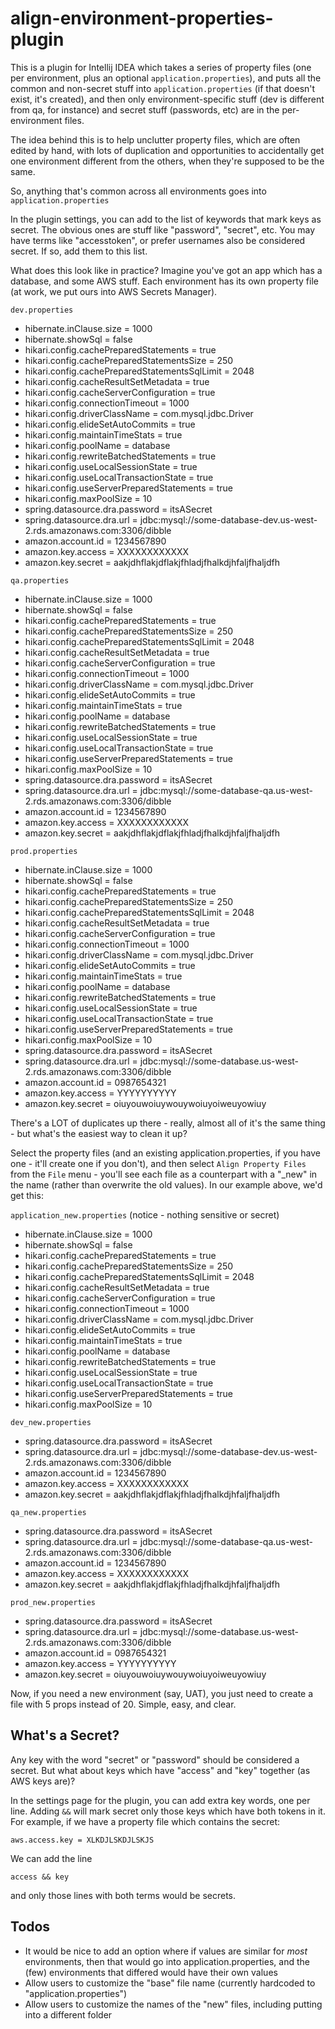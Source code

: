 # align-environment-properties-plugin
This is a plugin for Intellij IDEA which takes a series of property files (one per environment, plus an optional `application.properties`), and 
puts all the common and non-secret stuff into `application.properties` (if that doesn't exist, it's created), and then only environment-specific stuff
(dev is different from qa, for instance) and secret stuff (passwords, etc) are in the per-environment files.

The idea behind this is to help unclutter property files, which are often edited by hand, with lots of duplication and opportunities to
accidentally get one environment different from the others, when they're supposed to be the same.

So, anything that's common across all environments goes into `application.properties`

In the plugin settings, you can add to the list of keywords that mark keys as secret.  The obvious ones are stuff like "password", "secret", etc. 
You may have terms like "accesstoken", or prefer usernames also be considered secret.  If so, add them to this list.


What does this look like in practice?  Imagine you've got an app which has a database, and some AWS stuff.  Each environment has its own property file
(at work, we put ours into AWS Secrets Manager).

`dev.properties`
- hibernate.inClause.size                              = 1000
- hibernate.showSql                                    = false
- hikari.config.cachePreparedStatements                = true
- hikari.config.cachePreparedStatementsSize            = 250
- hikari.config.cachePreparedStatementsSqlLimit        = 2048
- hikari.config.cacheResultSetMetadata                 = true
- hikari.config.cacheServerConfiguration               = true
- hikari.config.connectionTimeout                      = 1000
- hikari.config.driverClassName                        = com.mysql.jdbc.Driver
- hikari.config.elideSetAutoCommits                    = true
- hikari.config.maintainTimeStats                      = true
- hikari.config.poolName                               = database
- hikari.config.rewriteBatchedStatements               = true
- hikari.config.useLocalSessionState                   = true
- hikari.config.useLocalTransactionState               = true
- hikari.config.useServerPreparedStatements            = true
- hikari.config.maxPoolSize                            = 10
- spring.datasource.dra.password                       = itsASecret
- spring.datasource.dra.url                            = jdbc:mysql://some-database-dev.us-west-2.rds.amazonaws.com:3306/dibble
- amazon.account.id                                    = 1234567890
- amazon.key.access                                    = XXXXXXXXXXXX
- amazon.key.secret                                    = aakjdhflakjdflakjfhladjfhalkdjhfaljfhaljdfh

`qa.properties`
- hibernate.inClause.size                              = 1000
- hibernate.showSql                                    = false
- hikari.config.cachePreparedStatements                = true
- hikari.config.cachePreparedStatementsSize            = 250
- hikari.config.cachePreparedStatementsSqlLimit        = 2048
- hikari.config.cacheResultSetMetadata                 = true
- hikari.config.cacheServerConfiguration               = true
- hikari.config.connectionTimeout                      = 1000
- hikari.config.driverClassName                        = com.mysql.jdbc.Driver
- hikari.config.elideSetAutoCommits                    = true
- hikari.config.maintainTimeStats                      = true
- hikari.config.poolName                               = database
- hikari.config.rewriteBatchedStatements               = true
- hikari.config.useLocalSessionState                   = true
- hikari.config.useLocalTransactionState               = true
- hikari.config.useServerPreparedStatements            = true
- hikari.config.maxPoolSize                            = 10
- spring.datasource.dra.password                       = itsASecret
- spring.datasource.dra.url                            = jdbc:mysql://some-database-qa.us-west-2.rds.amazonaws.com:3306/dibble
- amazon.account.id                                    = 1234567890
- amazon.key.access                                    = XXXXXXXXXXXX
- amazon.key.secret                                    = aakjdhflakjdflakjfhladjfhalkdjhfaljfhaljdfh

`prod.properties`
- hibernate.inClause.size                              = 1000
- hibernate.showSql                                    = false
- hikari.config.cachePreparedStatements                = true
- hikari.config.cachePreparedStatementsSize            = 250
- hikari.config.cachePreparedStatementsSqlLimit        = 2048
- hikari.config.cacheResultSetMetadata                 = true
- hikari.config.cacheServerConfiguration               = true
- hikari.config.connectionTimeout                      = 1000
- hikari.config.driverClassName                        = com.mysql.jdbc.Driver
- hikari.config.elideSetAutoCommits                    = true
- hikari.config.maintainTimeStats                      = true
- hikari.config.poolName                               = database
- hikari.config.rewriteBatchedStatements               = true
- hikari.config.useLocalSessionState                   = true
- hikari.config.useLocalTransactionState               = true
- hikari.config.useServerPreparedStatements            = true
- hikari.config.maxPoolSize                            = 10
- spring.datasource.dra.password                       = itsASecret
- spring.datasource.dra.url                            = jdbc:mysql://some-database.us-west-2.rds.amazonaws.com:3306/dibble
- amazon.account.id                                    = 0987654321
- amazon.key.access                                    = YYYYYYYYYY
- amazon.key.secret                                    = oiuyouwoiuywouywoiuyoiweuyowiuy

There's a LOT of duplicates up there - really, almost all of it's the same thing - but what's the easiest way to clean it up?

Select the property files (and an existing application.properties, if you have one - it'll create one if you don't), and then select `Align Property Files` from the `File` menu - you'll
see each file as a counterpart with a "_new" in the name (rather than overwrite the old values).  In our example above, we'd get this:

`application_new.properties` (notice - nothing sensitive or secret)
- hibernate.inClause.size                              = 1000
- hibernate.showSql                                    = false
- hikari.config.cachePreparedStatements                = true
- hikari.config.cachePreparedStatementsSize            = 250
- hikari.config.cachePreparedStatementsSqlLimit        = 2048
- hikari.config.cacheResultSetMetadata                 = true
- hikari.config.cacheServerConfiguration               = true
- hikari.config.connectionTimeout                      = 1000
- hikari.config.driverClassName                        = com.mysql.jdbc.Driver
- hikari.config.elideSetAutoCommits                    = true
- hikari.config.maintainTimeStats                      = true
- hikari.config.poolName                               = database
- hikari.config.rewriteBatchedStatements               = true
- hikari.config.useLocalSessionState                   = true
- hikari.config.useLocalTransactionState               = true
- hikari.config.useServerPreparedStatements            = true
- hikari.config.maxPoolSize                            = 10

`dev_new.properties`
- spring.datasource.dra.password                       = itsASecret
- spring.datasource.dra.url                            = jdbc:mysql://some-database-dev.us-west-2.rds.amazonaws.com:3306/dibble
- amazon.account.id                                    = 1234567890
- amazon.key.access                                    = XXXXXXXXXXXX
- amazon.key.secret                                    = aakjdhflakjdflakjfhladjfhalkdjhfaljfhaljdfh

`qa_new.properties`
- spring.datasource.dra.password                       = itsASecret
- spring.datasource.dra.url                            = jdbc:mysql://some-database-qa.us-west-2.rds.amazonaws.com:3306/dibble
- amazon.account.id                                    = 1234567890
- amazon.key.access                                    = XXXXXXXXXXXX
- amazon.key.secret                                    = aakjdhflakjdflakjfhladjfhalkdjhfaljfhaljdfh

`prod_new.properties`
- spring.datasource.dra.password                       = itsASecret
- spring.datasource.dra.url                            = jdbc:mysql://some-database.us-west-2.rds.amazonaws.com:3306/dibble
- amazon.account.id                                    = 0987654321
- amazon.key.access                                    = YYYYYYYYYY
- amazon.key.secret                                    = oiuyouwoiuywouywoiuyoiweuyowiuy

Now, if you need a new environment (say, UAT), you just need to create a file with 5 props instead of 20.  Simple, easy, and clear.

## What's a Secret?
Any key with the word "secret" or "password" should be considered a secret.  But what about keys which have  "access" and "key" together (as AWS keys are)?

In the settings page for the plugin, you can add extra key words, one per line.  Adding `&&` will mark secret only those keys which have both tokens in it.  For example, if we
have a property file which contains the secret:
```
aws.access.key = XLKDJLSKDJLSKJS
```

We can add the line
```
access && key
```
and only those lines with both terms would be secrets.

## Todos
- It would be nice to add an option where if values are similar for _most_ environments, then that would go into application.properties, and the (few) 
environments that differed would have their own values
- Allow users to customize the "base" file name (currently hardcoded to "application.properties")
- Allow users to customize the names of the "new" files, including putting into a different folder